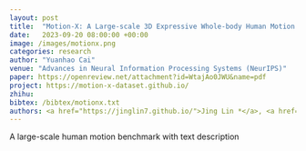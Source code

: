 ```yaml
---
layout: post
title:  "Motion-X: A Large-scale 3D Expressive Whole-body Human Motion Dataset"
date:   2023-09-20 08:00:00 +00:00
image: /images/motionx.png
categories: research
author: "Yuanhao Cai"
venue: "Advances in Neural Information Processing Systems (NeurIPS)"
paper: https://openreview.net/attachment?id=WtajAo0JWU&name=pdf
project: https://motion-x-dataset.github.io/
zhihu: 
bibtex: /bibtex/motionx.txt
authors: <a href="https://jinglin7.github.io/">Jing Lin *</a>, <a href="https://ailingzeng.site/">Ailing Zeng *</a>, <a href="https://shunlinlu.github.io/">Shunling Lu *</a>, <a href="http://www.zhangruimao.site/">Ruimao Zhang</a> <strong>Yuanhao Cai </strong>, <a href="https://www.sigs.tsinghua.edu.cn/whq/">Haoqian Wang</a>, <a href="https://www.leizhang.org/">Lei Zhang</a>
---
```

A large-scale human motion benchmark with text description
